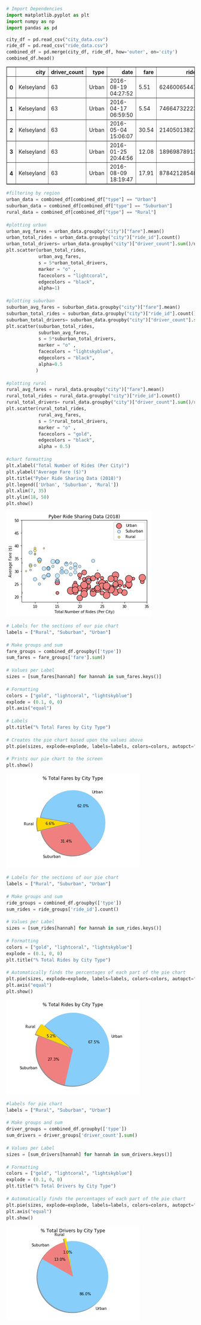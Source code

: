 

```python
# Import Dependencies
import matplotlib.pyplot as plt
import numpy as np
import pandas as pd
```


```python
city_df = pd.read_csv("city_data.csv")
ride_df = pd.read_csv("ride_data.csv")
combined_df = pd.merge(city_df, ride_df, how='outer', on='city')
combined_df.head()
```




<div>
<style scoped>
    .dataframe tbody tr th:only-of-type {
        vertical-align: middle;
    }

    .dataframe tbody tr th {
        vertical-align: top;
    }

    .dataframe thead th {
        text-align: right;
    }
</style>
<table border="1" class="dataframe">
  <thead>
    <tr style="text-align: right;">
      <th></th>
      <th>city</th>
      <th>driver_count</th>
      <th>type</th>
      <th>date</th>
      <th>fare</th>
      <th>ride_id</th>
    </tr>
  </thead>
  <tbody>
    <tr>
      <th>0</th>
      <td>Kelseyland</td>
      <td>63</td>
      <td>Urban</td>
      <td>2016-08-19 04:27:52</td>
      <td>5.51</td>
      <td>6246006544795</td>
    </tr>
    <tr>
      <th>1</th>
      <td>Kelseyland</td>
      <td>63</td>
      <td>Urban</td>
      <td>2016-04-17 06:59:50</td>
      <td>5.54</td>
      <td>7466473222333</td>
    </tr>
    <tr>
      <th>2</th>
      <td>Kelseyland</td>
      <td>63</td>
      <td>Urban</td>
      <td>2016-05-04 15:06:07</td>
      <td>30.54</td>
      <td>2140501382736</td>
    </tr>
    <tr>
      <th>3</th>
      <td>Kelseyland</td>
      <td>63</td>
      <td>Urban</td>
      <td>2016-01-25 20:44:56</td>
      <td>12.08</td>
      <td>1896987891309</td>
    </tr>
    <tr>
      <th>4</th>
      <td>Kelseyland</td>
      <td>63</td>
      <td>Urban</td>
      <td>2016-08-09 18:19:47</td>
      <td>17.91</td>
      <td>8784212854829</td>
    </tr>
  </tbody>
</table>
</div>




```python
#filtering by region
urban_data = combined_df[combined_df["type"] == "Urban"]
suburban_data = combined_df[combined_df["type"] == "Suburban"]
rural_data = combined_df[combined_df["type"] == "Rural"]

#plotting urban
urban_avg_fares = urban_data.groupby("city")["fare"].mean()
urban_total_rides = urban_data.groupby("city")["ride_id"].count()
urban_total_drivers= urban_data.groupby("city")["driver_count"].sum()/urban_total_rides
plt.scatter(urban_total_rides, 
            urban_avg_fares, 
            s = 5*urban_total_drivers, 
            marker = "o" , 
            facecolors = "lightcoral", 
            edgecolors = "black", 
            alpha=1)

#plotting suburban
suburban_avg_fares = suburban_data.groupby("city")["fare"].mean()
suburban_total_rides = suburban_data.groupby("city")["ride_id"].count()
suburban_total_drivers= suburban_data.groupby("city")["driver_count"].sum()/suburban_total_rides
plt.scatter(suburban_total_rides, 
            suburban_avg_fares, 
            s = 5*suburban_total_drivers, 
            marker = "o" , 
            facecolors = "lightskyblue", 
            edgecolors = "black", 
            alpha=0.5
           )

#plotting rural
rural_avg_fares = rural_data.groupby("city")["fare"].mean()
rural_total_rides = rural_data.groupby("city")["ride_id"].count()
rural_total_drivers= rural_data.groupby("city")["driver_count"].sum()/rural_total_rides
plt.scatter(rural_total_rides, 
            rural_avg_fares, 
            s = 5*rural_total_drivers, 
            marker = "o" , 
            facecolors = "gold", 
            edgecolors = "black",
            alpha = 0.5)

#chart formatting
plt.xlabel("Total Number of Rides (Per City)")
plt.ylabel("Average Fare ($)")
plt.title("Pyber Ride Sharing Data (2018)")
plt.legend(['Urban', 'Suburban', 'Rural'])
plt.xlim(7, 35)
plt.ylim(18, 50)
plt.show()

```


![png](output_2_0.png)



```python
# Labels for the sections of our pie chart
labels = ["Rural", "Suburban", "Urban"]

# Make groups and sum
fare_groups = combined_df.groupby(['type'])
sum_fares = fare_groups['fare'].sum()

# Values per Label
sizes = [sum_fares[hannah] for hannah in sum_fares.keys()]

# Formatting
colors = ["gold", "lightcoral", "lightskyblue"]
explode = (0.1, 0, 0)
plt.axis("equal")

# Labels
plt.title("% Total Fares by City Type")

# Creates the pie chart based upon the values above
plt.pie(sizes, explode=explode, labels=labels, colors=colors, autopct="%1.1f%%", shadow=True, startangle=170)

# Prints our pie chart to the screen
plt.show()
```


![png](output_3_0.png)



```python
# Labels for the sections of our pie chart
labels = ["Rural", "Suburban", "Urban"]

# Make groups and sum
ride_groups = combined_df.groupby(['type'])
sum_rides = ride_groups['ride_id'].count()

# Values per Label
sizes = [sum_rides[hannah] for hannah in sum_rides.keys()]
         
# Formatting
colors = ["gold", "lightcoral", "lightskyblue"]
explode = (0.1, 0, 0)
plt.title("% Total Rides by City Type")

# Automatically finds the percentages of each part of the pie chart
plt.pie(sizes, explode=explode, labels=labels, colors=colors, autopct="%1.1f%%", shadow=True, startangle=140)
plt.axis("equal")
plt.show()
```


![png](output_4_0.png)



```python
#labels for pie chart
labels = ["Rural", "Suburban", "Urban"]

# Make groups and sum
driver_groups = combined_df.groupby(['type'])
sum_drivers = driver_groups['driver_count'].sum()

# Values per Label
sizes = [sum_drivers[hannah] for hannah in sum_drivers.keys()]

# Formatting
colors = ["gold", "lightcoral", "lightskyblue"]
explode = (0.1, 0, 0)
plt.title("% Total Drivers by City Type")

# Automatically finds the percentages of each part of the pie chart
plt.pie(sizes, explode=explode, labels=labels, colors=colors, autopct="%1.1f%%", shadow=True, startangle=100)
plt.axis("equal")
plt.show()
```


![png](output_5_0.png)

